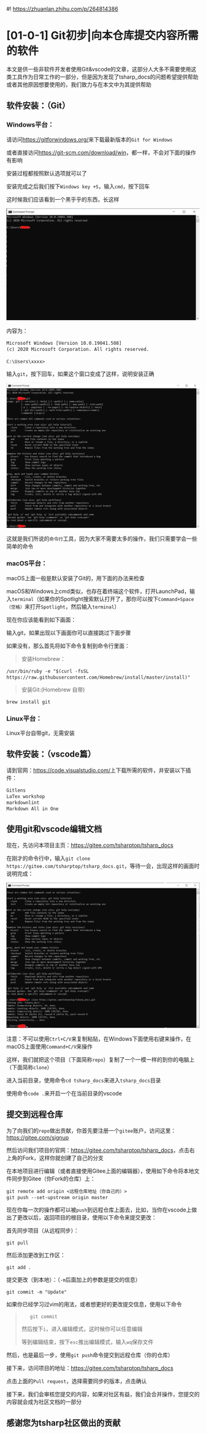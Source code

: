 #! https://zhuanlan.zhihu.com/p/264814386

# [01-0-1] Git初步|向本仓库提交内容所需的软件

本文是供一些非软件开发者使用Git&vscode的文章，这部分人大多不需要使用这类工具作为日常工作的一部分，但是因为发现了tsharp_docs的问题希望提供帮助或者其他原因想要使用的，我们致力与在本文中为其提供帮助

## 软件安装：（Git）

### Windows平台：

请访问<https://gitforwindows.org/>来下载最新版本的`Git for Windows`

或者直接访问<https://git-scm.com/download/win>，都一样，不会对下面的操作有影响

安装过程都按照默认选项就可以了

安装完成之后我们按下`Windows key +S`，输入`cmd`，按下回车

这时候我们应该看到一个黑乎乎的东西，长这样

![cmd.png](./01-0-img/01-0-img-1.png)

内容为：

    Microsoft Windows [Version 10.0.19041.508]
    (c) 2020 Microsoft Corporation. All rights reserved.

    C:\Users\xxxx>

输入`git`，按下回车，如果这个窗口变成了这样，说明安装正确

![git.png](./01-0-img/01-0-img-2.png)

这就是我们所说的`命令行`工具，因为大家不需要太多的操作，我们只需要学会一些简单的命令

### macOS平台：

macOS上面一般是默认安装了Git的，用下面的办法来检查

macOS和Windows上cmd类似，也存在着终端这个软件，打开LaunchPad，输入`terminal`（如果你的Spotlight搜索默认打开了，那你可以按下`Command+Space（空格）`来打开`Spotlight`，然后输入`terminal`）

现在你应该能看到如下画面：

输入git，如果出现以下画面你可以直接跳过下面步骤

如果没有，那么首先将如下命令复制到命令行里面：
> 安装Homebrew：

    /usr/bin/ruby -e "$(curl -fsSL https://raw.githubusercontent.com/Homebrew/install/master/install)"
> 安装Git:(Homebrew 自带)

    brew install git

### Linux平台：

Linux平台自带git，无需安装

## 软件安装：（vscode篇）

请到官网：<https://code.visualstudio.com/>上下载所需的软件，并安装以下插件：

    Gitlens
    LaTex workshop
    markdownlint
    Markdown All in One

## 使用git和vscode编辑文档

现在，先访问本项目主页：<https://gitee.com/tsharptop/tsharp_docs>

在刚才的命令行中，输入`git clone https://gitee.com/tsharptop/tsharp_docs.git`，等待一会，出现这样的画面时说明完成：

![](./01-0-img/01-0-img-3.png)

注意：不可以使用`Ctrl+C/V`来复制粘贴，在Windows下面使用右键来操作，在macOS上面使用`Command+C/V`来操作

这样，我们就把这个项目（下面简称`repo`）复制了一个一模一样的到你的电脑上（下面简称`clone`）

进入当前目录，使用命令`cd tsharp_docs`来进入`tsharp_docs`目录

使用命令`code .`来开启一个在当前目录的vscode

## 提交到远程仓库

为了向我们的`repo`做出贡献，你首先要注册一个`gitee`账户，访问这里：<https://gitee.com/signup>

然后访问我们项目的官网：<https://gitee.com/tsharptop/tsharp_docs>，点击右上角的Fork，这样你就创建了自己的分支

在本地项目进行编辑（或者直接使用Gitee上面的编辑器），使用如下命令将本地文件同步到Gitee（你Fork的仓库）上：

    git remote add origin <远程仓库地址（你自己的）>
    git push --set-upstream origin master

现在你每一次的操作都可以被`push`到远程仓库上面去，比如，当你在vscode上做出了更改以后，返回项目的根目录，使用以下命令来提交更改：

首先同步项目（从远程同步）：

    git pull
然后添加更改到工作区：

    git add .
提交更改（到本地）：（`-m`后面加上的参数是提交的信息）

    git commit -m "Update"
如果你已经学习过vim的用法，或者想更好的更改提交信息，使用以下命令
>
>        git commit
> 然后按下`i`，进入编辑模式，这时候你可以任意编辑
>
> 等到编辑结束，按下`esc`推出编辑模式，输入`wq`保存文件

然后，也是最后一步，使用`git push`命令提交到远程仓库（你的仓库）

接下来，访问项目的地址：<https://gitee.com/tsharptop/tsharp_docs>

点击上面的`Pull request`，选择需要同步的版本，点击确认

接下来，我们会审核您提交的内容，如果对社区有益，我们会合并操作，您提交的内容就会成为社区文档的一部分

## 感谢您为tsharp社区做出的贡献
